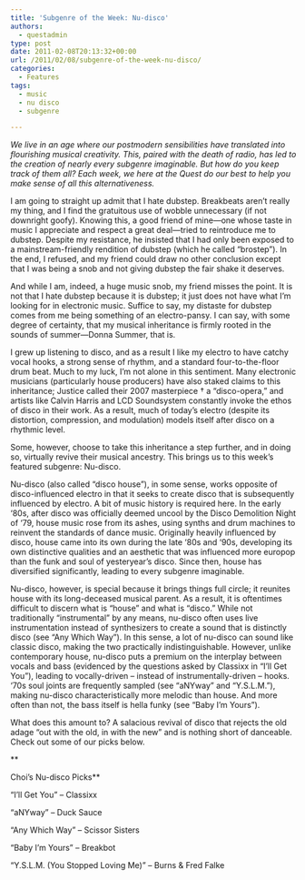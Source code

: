 ```yaml
---
title: 'Subgenre of the Week: Nu-disco'
authors: 
  - questadmin
type: post
date: 2011-02-08T20:13:32+00:00
url: /2011/02/08/subgenre-of-the-week-nu-disco/
categories:
  - Features
tags:
  - music
  - nu disco
  - subgenre

---
```

_We live in an age where our postmodern sensibilities have translated into flourishing musical creativity. This, paired with the death of radio, has led to the creation of nearly every subgenre imaginable. But how do you keep track of them all? Each week, we here at the Quest do our best to help you make sense of all this alternativeness._

I am going to straight up admit that I hate dubstep. Breakbeats aren’t really my thing, and I find the gratuitous use of wobble unnecessary (if not downright goofy). Knowing this, a good friend of mine—one whose taste in music I appreciate and respect a great deal—tried to reintroduce me to dubstep. Despite my resistance, he insisted that I had only been exposed to a mainstream-friendly rendition of dubstep (which he called “brostep”). In the end, I refused, and my friend could draw no other conclusion except that I was being a snob and not giving dubstep the fair shake it deserves. 

And while I am, indeed, a huge music snob, my friend misses the point. It is not that I hate dubstep because it is dubstep; it just does not have what I’m looking for in electronic music. Suffice to say, my distaste for dubstep comes from me being something of an electro-pansy. I can say, with some degree of certainty, that my musical inheritance is firmly rooted in the sounds of summer—Donna Summer, that is. 

I grew up listening to disco, and as a result I like my electro to have catchy vocal hooks, a strong sense of rhythm, and a standard four-to-the-floor drum beat. Much to my luck, I’m not alone in this sentiment. Many electronic musicians (particularly house producers) have also staked claims to this inheritance; Justice called their 2007 masterpiece † a “disco-opera,” and artists like Calvin Harris and LCD Soundsystem constantly invoke the ethos of disco in their work. As a result, much of today’s electro (despite its distortion, compression, and modulation) models itself after disco on a rhythmic level. 

Some, however, choose to take this inheritance a step further, and in doing so, virtually revive their musical ancestry. This brings us to this week’s featured subgenre: Nu-disco. 

Nu-disco (also called “disco house”), in some sense, works opposite of disco-influenced electro in that it seeks to create disco that is subsequently influenced by electro. A bit of music history is required here. In the early ‘80s, after disco was officially deemed uncool by the Disco Demolition Night of ‘79, house music rose from its ashes, using synths and drum machines to reinvent the standards of dance music. Originally heavily influenced by disco, house came into its own during the late ‘80s and ‘90s, developing its own distinctive qualities and an aesthetic that was influenced more europop than the funk and soul of yesteryear’s disco. Since then, house has diversified significantly, leading to every subgenre imaginable.
  
Nu-disco, however, is special because it brings things full circle; it reunites house with its long-deceased musical parent. As a result, it is oftentimes difficult to discern what is “house” and what is “disco.” While not traditionally “instrumental” by any means, nu-disco often uses live instrumentation instead of synthesizers to create a sound that is distinctly disco (see “Any Which Way”). In this sense, a lot of nu-disco can sound like classic disco, making the two practically indistinguishable. However, unlike contemporary house, nu-disco puts a premium on the interplay between vocals and bass (evidenced by the questions asked by Classixx in “I’ll Get You”), leading to vocally-driven &#8211; instead of instrumentally-driven &#8211; hooks. ‘70s soul joints are frequently sampled (see “aNYway” and “Y.S.L.M.”), making nu-disco characteristically more melodic than house. And more often than not, the bass itself is hella funky (see “Baby I’m Yours”). 

What does this amount to? A salacious revival of disco that rejects the old adage “out with the old, in with the new” and is nothing short of danceable. Check out some of our picks below.
  
**
  
Choi’s Nu-disco Picks**

“I’ll Get You” &#8211; Classixx
  
“aNYway” &#8211; Duck Sauce
  
“Any Which Way” &#8211; Scissor Sisters
  
“Baby I’m Yours” &#8211; Breakbot
  
“Y.S.L.M. (You Stopped Loving Me)” &#8211; Burns & Fred Falke
